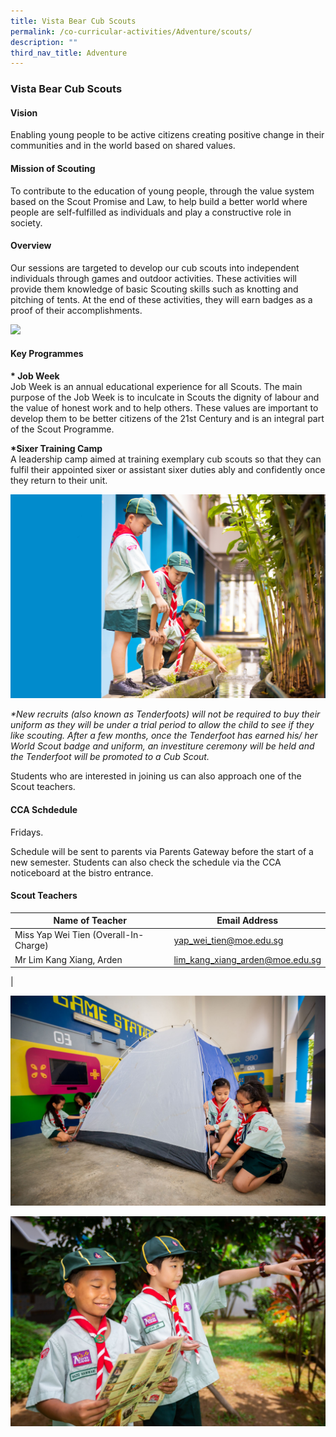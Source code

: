 ```yaml
---
title: Vista Bear Cub Scouts
permalink: /co-curricular-activities/Adventure/scouts/
description: ""
third_nav_title: Adventure
---
```

### Vista Bear Cub Scouts

#### Vision
Enabling young people to be active citizens creating positive change in their communities and in the world based on shared values.

#### Mission of Scouting
To contribute to the education of young people, through the value system based on the Scout Promise and Law, to help build a better world where people are self-fulfilled as individuals and play a constructive role in society.

#### Overview
Our sessions are targeted to develop our cub scouts into independent individuals through games and outdoor activities. These activities will provide them knowledge of basic Scouting skills such as knotting and pitching of tents. At the end of these activities, they will earn badges as a proof of their accomplishments.

![](/images/CCA/scouts-game.jpg)

#### Key Programmes

**\* Job Week**<br>
Job Week is an annual educational experience for all Scouts. The main purpose of the Job Week is to inculcate in Scouts the dignity of labour and the value of honest work and to help others. These values are important to develop them to be better citizens of the 21st Century and is an integral part of the Scout Programme.

**\*Sixer Training Camp**<br>
A leadership camp aimed at training exemplary cub scouts so that they can fulfil their appointed sixer or assistant sixer duties ably and confidently once they return to their unit.

![](/images/CCA/scouts-adventure.jpg)

 _\*New recruits (also known as Tenderfoots) will not be required to buy their uniform as they will be under a trial period to allow the child to see if they like scouting. After a few months, once the Tenderfoot has earned his/ her World Scout badge and uniform, an investiture ceremony will be held and the Tenderfoot will be promoted to a Cub Scout._
 
 Students who are interested in joining us can also approach one of the Scout teachers.
 
 #### CCA Schdedule
Fridays.

Schedule will be sent to parents via Parents Gateway before the start of a new semester. Students can also check the schedule via the CCA noticeboard at the bistro entrance.

#### Scout Teachers

| Name of Teacher | Email Address |
|---|---|
| Miss Yap Wei Tien (Overall-In-Charge) |[yap_wei_tien@moe.edu.sg](mailto:yap_wei_tien@moe.edu.sg)|
| Mr Lim Kang Xiang, Arden |[lim_kang_xiang_arden@moe.edu.sg](mailto:lim_kang_xiang_arden@moe.edu.sg)|
|

![](/images/scouts%201.jpg)

![](/images/scouts%202.jpg)